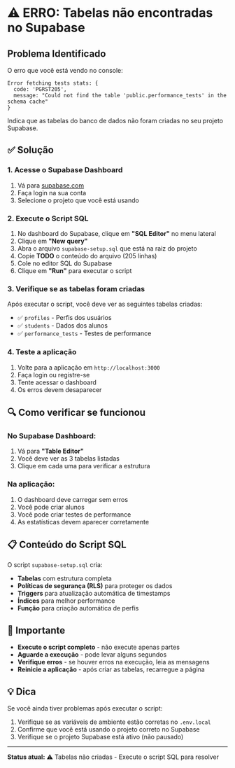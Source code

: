 # ⚠️ ERRO: Tabelas não encontradas no Supabase

## Problema Identificado

O erro que você está vendo no console:
```
Error fetching tests stats: {
  code: 'PGRST205',
  message: "Could not find the table 'public.performance_tests' in the schema cache"
}
```

Indica que as tabelas do banco de dados não foram criadas no seu projeto Supabase.

## ✅ Solução

### 1. Acesse o Supabase Dashboard
1. Vá para [supabase.com](https://supabase.com)
2. Faça login na sua conta
3. Selecione o projeto que você está usando

### 2. Execute o Script SQL
1. No dashboard do Supabase, clique em **"SQL Editor"** no menu lateral
2. Clique em **"New query"**
3. Abra o arquivo `supabase-setup.sql` que está na raiz do projeto
4. Copie **TODO** o conteúdo do arquivo (205 linhas)
5. Cole no editor SQL do Supabase
6. Clique em **"Run"** para executar o script

### 3. Verifique se as tabelas foram criadas
Após executar o script, você deve ver as seguintes tabelas criadas:
- ✅ `profiles` - Perfis dos usuários
- ✅ `students` - Dados dos alunos  
- ✅ `performance_tests` - Testes de performance

### 4. Teste a aplicação
1. Volte para a aplicação em `http://localhost:3000`
2. Faça login ou registre-se
3. Tente acessar o dashboard
4. Os erros devem desaparecer

## 🔍 Como verificar se funcionou

### No Supabase Dashboard:
1. Vá para **"Table Editor"**
2. Você deve ver as 3 tabelas listadas
3. Clique em cada uma para verificar a estrutura

### Na aplicação:
1. O dashboard deve carregar sem erros
2. Você pode criar alunos
3. Você pode criar testes de performance
4. As estatísticas devem aparecer corretamente

## 📋 Conteúdo do Script SQL

O script `supabase-setup.sql` cria:
- **Tabelas** com estrutura completa
- **Políticas de segurança (RLS)** para proteger os dados
- **Triggers** para atualização automática de timestamps
- **Índices** para melhor performance
- **Função** para criação automática de perfis

## 🚨 Importante

- **Execute o script completo** - não execute apenas partes
- **Aguarde a execução** - pode levar alguns segundos
- **Verifique erros** - se houver erros na execução, leia as mensagens
- **Reinicie a aplicação** - após criar as tabelas, recarregue a página

## 💡 Dica

Se você ainda tiver problemas após executar o script:
1. Verifique se as variáveis de ambiente estão corretas no `.env.local`
2. Confirme que você está usando o projeto correto no Supabase
3. Verifique se o projeto Supabase está ativo (não pausado)

---

**Status atual:** ⚠️ Tabelas não criadas - Execute o script SQL para resolver